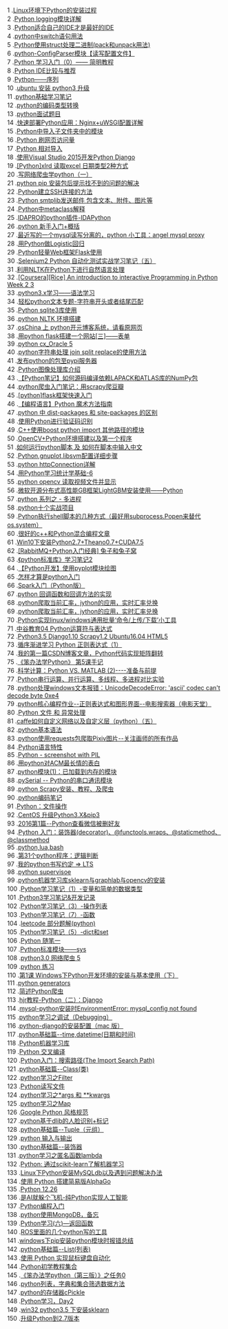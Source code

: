 1 .[Linux环境下Python的安装过程](http://blog.csdn.net/pan_tian/article/details/7684409?locationNum=13&fps=1)  
2 .[Python logging模块详解](http://blog.csdn.net/zyz511919766/article/details/25136485?locationNum=14&fps=1)  
3 .[Python适合自己的IDE才是最好的IDE](http://blog.csdn.net/lijing198997/article/details/38469725?locationNum=3&fps=1)  
4 .[python中switch语句用法](http://blog.csdn.net/longshengguoji/article/details/9918645?locationNum=2&fps=1)  
5 .[Python使用struct处理二进制(pack和unpack用法)](http://blog.csdn.net/w83761456/article/details/21171085?locationNum=13&fps=1)  
6 .[python-ConfigParser模块【读写配置文件】](http://blog.csdn.net/gexiaobaoHelloWorld/article/details/7976944?locationNum=10&fps=1)  
7 .[Python 学习入门（0）—— 简明教程](http://blog.csdn.net/sunboy_2050/article/details/8907268?locationNum=6&fps=1)  
8 .[Python IDE比较与推荐](http://blog.csdn.net/cnbird2008/article/details/8452586?locationNum=13&fps=1)  
9 .[Python——序列](http://blog.csdn.net/bolike/article/details/19997465?locationNum=1&fps=1)  
10 .[ubuntu 安装 python3 升级](http://blog.csdn.net/hanshileiai/article/details/43835413?locationNum=4&fps=1)  
11 .[python基础学习笔记](http://blog.csdn.net/new_abc/article/details/47336007?locationNum=2&fps=1)  
12 .[python的编码类型转换](http://blog.csdn.net/wuwenjunwwj/article/details/39522253?locationNum=3&fps=1)  
13 .[python面试题目](http://blog.csdn.net/shangliuyan/article/details/7979871?locationNum=5&fps=1)  
14 .[快速部署Python应用：Nginx+uWSGI配置详解](http://blog.csdn.net/fwenzhou/article/details/8772974?locationNum=4&fps=1)  
15 .[Python中导入子文件夹中的模块](http://blog.csdn.net/Ritsu_/article/details/12003789?locationNum=3&fps=1)  
16 .[Python 刷网页访问量](http://blog.csdn.net/Calling_Wisdom/article/details/40921021?locationNum=14&fps=1)  
17 .[Python 相对导入](http://blog.csdn.net/liberize/article/details/8882659?locationNum=14&fps=1)  
18 .[使用Visual Studio 2015开发Python Django](http://blog.csdn.net/u010019717/article/details/51756150?locationNum=8&fps=1)  
19 .[[Python]xlrd 读取excel 日期类型2种方式](http://blog.csdn.net/lzz957748332/article/details/38476881?locationNum=5&fps=1)  
20 .[写网络爬虫学python（一）](http://blog.csdn.net/axiaochong/article/details/9417935?locationNum=9&fps=1)  
21 .[python pip 安装包后提示找不到的问题的解决](http://blog.csdn.net/u012955491/article/details/19782539?locationNum=11&fps=1)  
22 .[Python建立SSH连接的方法](http://blog.csdn.net/zfphp/article/details/7776366?locationNum=14&fps=1)  
23 .[Python smtplib发送邮件 包含文本、附件、图片等](http://blog.csdn.net/z_johnny/article/details/51146300?locationNum=5&fps=1)  
24 .[Python中metaclass解释](http://blog.csdn.net/psh2009/article/details/10330747?locationNum=5&fps=1)  
25 .[IDAPRO的python插件-IDAPython](http://blog.csdn.net/luckyjoy521/article/details/12905405?locationNum=1&fps=1)  
26 .[python 新手入门+概括](http://blog.csdn.net/zhangfn2011/article/details/8028976?locationNum=1&fps=1)  
27 .[最近写的一个mysql读写分离的，python 小工具：angel  mysql proxy ](http://blog.csdn.net/huithe/article/details/5273086?locationNum=7&fps=1)  
28 .[用Python做Logistic回归](http://blog.csdn.net/luo123n/article/details/10032307?locationNum=11&fps=1)  
29 .[Python轻量Web框架Flask使用](http://blog.csdn.net/JaCman/article/details/49098819?locationNum=11&fps=1)  
30 .[Selenium2 Python 自动化测试实战学习笔记（五）](http://blog.csdn.net/henni_719/article/details/51159297?locationNum=10&fps=1)  
31 .[利用NLTK在Python下进行自然语言处理](http://blog.csdn.net/baimafujinji/article/details/51051505?locationNum=1&fps=1)  
32 .[[Coursera][Rice] An introduction to interactive Programming in Python Week 2 3](http://blog.csdn.net/u014789266/article/details/40054025?locationNum=1&fps=1)  
33 .[python3.x学习——语法学习](http://blog.csdn.net/yuedi111/article/details/7625359?locationNum=9&fps=1)  
34 .[轻松python文本专题-字符串开头或者结尾匹配](http://blog.csdn.net/raylee2007/article/details/48036143?locationNum=8&fps=1)  
35 .[Python sqlite3库使用](http://blog.csdn.net/u014030117/article/details/39122063?locationNum=14&fps=1)  
36 .[python NLTK 环境搭建](http://blog.csdn.net/huruzun/article/details/39692883?locationNum=2&fps=1)  
37 .[osChina 上 python开元博客系统，请看原网页](http://blog.csdn.net/oMingZi12345678/article/details/40503425?locationNum=3&fps=1)  
38 .[用python flask搭建一个网站[三]——表单](http://blog.csdn.net/aotony_1988/article/details/40615149?locationNum=14&fps=1)  
39 .[python cx_Oracle 5](http://blog.csdn.net/slforce/article/details/8957096?locationNum=6&fps=1)  
40 .[python字符串处理 join split replace的使用方法](http://blog.csdn.net/Winterto1990/article/details/47680117?locationNum=8&fps=1)  
41 .[发布python的包至pypi服务器](http://blog.csdn.net/xluren/article/details/41115045?locationNum=10&fps=1)  
42 .[Python图像处理库介绍](http://blog.csdn.net/C_Bright/article/details/22048219?locationNum=4&fps=1)  
43 .[【Python笔记】如何源码编译依赖LAPACK和ATLAS库的NumPy包](http://blog.csdn.net/slvher/article/details/44853721?locationNum=15&fps=1)  
44 .[python爬虫入门笔记：用scrapy爬豆瓣](http://blog.csdn.net/flyingfishmark/article/details/51316159?locationNum=6&fps=1)  
45 .[[python]flask框架快速入门](http://blog.csdn.net/cn_wk/article/details/51057187?locationNum=11&fps=1)  
46 .[【编程语言】Python 魔术方法指南](http://blog.csdn.net/yuyu2223/article/details/8577043?locationNum=7&fps=1)  
47 .[python 中 dist-packages 和 site-packages 的区别](http://blog.csdn.net/huiseguiji1/article/details/45111891?locationNum=4&fps=1)  
48 .[使用Python进行验证码识别](http://blog.csdn.net/xm1331305/article/details/8995197?locationNum=7&fps=1)  
49 .[C++使用boost python import 其他路径的模块](http://blog.csdn.net/cedricporter/article/details/6886619?locationNum=5&fps=1)  
50 .[OpenCV+Python环境搭建以及第一个程序](http://blog.csdn.net/KangKermit/article/details/46607017?locationNum=10&fps=1)  
51 .[如何运行python脚本 及 如何在脚本中输入中文](http://blog.csdn.net/Baoli1008/article/details/40356231?locationNum=15&fps=1)  
52 .[Python,gnuplot,libsvm配置详细步骤](http://blog.csdn.net/luciazzzz/article/details/27560817?locationNum=2&fps=1)  
53 .[python httpConnection详解](http://blog.csdn.net/a542551042/article/details/44780625?locationNum=9&fps=1)  
54 .[用Python学习统计学基础-6](http://blog.csdn.net/hjh00/article/details/48787235?locationNum=11&fps=1)  
55 .[python opencv 读取视频文件并显示](http://blog.csdn.net/huanglu_thu13/article/details/52337014?locationNum=4&fps=1)  
56 .[微软开源分布式高性能GB框架LightGBM安装使用——Python](http://blog.csdn.net/testcs_dn/article/details/54375316?locationNum=15&fps=1)  
57 .[python 系列之 - 多进程](http://blog.csdn.net/songfreeman/article/details/50826759?locationNum=15&fps=1)  
58 .[python十个实战项目](http://blog.csdn.net/sxb0841901116/article/details/21653211?locationNum=6&fps=1)  
59 .[Python执行shell脚本的几种方式（最好用subprocess.Popen来替代os.system）](http://blog.csdn.net/wtq1993/article/details/51194119?locationNum=8&fps=1)  
60 .[很好的c++和Python混合编程文章](http://blog.csdn.net/u013713010/article/details/45917097?locationNum=1&fps=1)  
61 .[Win10下安装Python2.7+Theano0.7+CUDA7.5](http://blog.csdn.net/tomheaven/article/details/51693235?locationNum=9&fps=1)  
62 .[[RabbitMQ+Python入门经典] 兔子和兔子窝](http://blog.csdn.net/qiuhan0314/article/details/41825103?locationNum=14&fps=1)  
63 .[《python标准库》学习笔记2](http://blog.csdn.net/csy463168656/article/details/8307462?locationNum=12&fps=1)  
64 .[【Python开发】使用pyplot模块绘图](http://blog.csdn.net/LG1259156776/article/details/52718872?locationNum=13&fps=1)  
65 .[怎样才算是python入门](http://blog.csdn.net/ronan_ka/article/details/11865215?locationNum=6&fps=1)  
66 .[Spark入门（Python版）](http://blog.csdn.net/kunshan_shenbin/article/details/52469046?locationNum=13&fps=1)  
67 .[python 回调函数和回调方法的实现](http://blog.csdn.net/zhangshou99111/article/details/41622895?locationNum=4&fps=1)  
68 .[python爬取当前汇率，jython的应用，实时汇率兑换](http://blog.csdn.net/fengsigaoju/article/details/51499295?locationNum=7&fps=1)  
69 .[python爬取当前汇率，jython的应用，实时汇率兑换](http://blog.csdn.net/fengsigaoju/article/details/51499295?locationNum=14&fps=1)  
70 .[Python实现linux/windows通用批量‘命令/上传/下载’小工具](http://blog.csdn.net/kai404/article/details/52170166?locationNum=15&fps=1)  
71 .[中谷教育04 Python运算符与表达式](http://blog.csdn.net/chenguibao/article/details/47124491?locationNum=8&fps=1)  
72 .[Python3.5 Django1.10 Scrapy1.2 Ubuntu16.04 HTML5](http://blog.csdn.net/letunihao/article/details/52350437?locationNum=8&fps=1)  
73 .[循序渐进学习 Python 正则表达式（1）](http://blog.csdn.net/qq_26886929/article/details/54295085?locationNum=4&fps=1)  
74 .[我的第一篇CSDN博客文章，Python代码实现矩阵翻转](http://blog.csdn.net/yancom2016/article/details/51697103?locationNum=10&fps=1)  
75 .[《笨办法学Python》 第5课手记](http://blog.csdn.net/Solo95/article/details/50461667?locationNum=15&fps=1)  
76 .[科学计算：Python VS. MATLAB (2)----准备与前提](http://blog.csdn.net/yu132563/article/details/40874379?locationNum=3&fps=1)  
77 .[Python串行运算、并行运算、多线程、多进程对比实验](http://blog.csdn.net/chenyulancn/article/details/50904958?locationNum=3&fps=1)  
78 .[python处理windows文本报错：UnicodeDecodeError: 'ascii' codec can't decode byte 0xe4](http://blog.csdn.net/eli00001/article/details/52396206?locationNum=6&fps=1)  
79 .[python核心编程作业--正则表达式和图形界面--电影搜索器（电影天堂）](http://blog.csdn.net/lw_zhaoritian/article/details/52015496?locationNum=9&fps=1)  
80 .[Python 文件 和 异常处理](http://blog.csdn.net/zhangliangaws/article/details/49120405?locationNum=6&fps=1)  
81 .[caffe如何自定义网络以及自定义层（python）（五）](http://blog.csdn.net/langb2014/article/details/53309618?locationNum=13&fps=1)  
82 .[python基本语法](http://blog.csdn.net/x5675602/article/details/52116522?locationNum=1&fps=1)  
83 .[python使用requests包爬取Pixiv图片--关注画师的所有作品](http://blog.csdn.net/roach_zfq/article/details/53524917?locationNum=7&fps=1)  
84 .[Python语言特性](http://blog.csdn.net/u013510614/article/details/50751017?locationNum=10&fps=1)  
85 .[Python - screenshot with PIL](http://blog.csdn.net/u011130746/article/details/45719257?locationNum=8&fps=1)  
86 .[用python对ACM最长情的表白](http://blog.csdn.net/qwer56208/article/details/52673328?locationNum=5&fps=1)  
87 .[python模块(1)：已加载到内存的模块](http://blog.csdn.net/dagewxw/article/details/49947189?locationNum=4&fps=1)  
88 .[pySerial -- Python的串口通讯模块](http://blog.csdn.net/u011577439/article/details/51762041?locationNum=2&fps=1)  
89 .[python Scrapy安装、教程、及爬虫](http://blog.csdn.net/TT_258/article/details/51146562?locationNum=5&fps=1)  
90 .[python编码笔记](http://blog.csdn.net/RiceLee/article/details/47857161?locationNum=3&fps=1)  
91 .[Python：文件操作](http://blog.csdn.net/jinzhao1993/article/details/51010131?locationNum=12&fps=1)  
92 .[CentOS 升级Python3.X&pip3](http://blog.csdn.net/jql1994/article/details/53096593?locationNum=13&fps=1)  
93 .[2016第1篇--Python查看微信被删好友](http://blog.csdn.net/chw1271/article/details/52887151?locationNum=15&fps=1)  
94 .[Python 入门：装饰器(decorator)、@functools.wraps、@staticmethod、@classmethod](http://blog.csdn.net/foryouslgme/article/details/51508416?locationNum=2&fps=1)  
95 .[python,lua,bash](http://blog.csdn.net/apsvvfb/article/details/53159171?locationNum=7&fps=1)  
96 .[第31个python程序：逻辑判断](http://blog.csdn.net/g13731463274/article/details/52703799?locationNum=11&fps=1)  
97 .[我的python书写约定 => LTS](http://blog.csdn.net/minghu9/article/details/51052622?locationNum=12&fps=1)  
98 .[python supervisoe](http://blog.csdn.net/u014368609/article/details/52442894?locationNum=12&fps=1)  
99 .[python机器学习库sklearn与graphlab与opencv的安装](http://blog.csdn.net/u013569000/article/details/53886656?locationNum=5&fps=1)  
100 .[Python学习笔记（1）-变量和简单的数据类型](http://blog.csdn.net/qq_28356833/article/details/53455669?locationNum=7&fps=1)  
101 .[Python3学习笔记&开发记录](http://blog.csdn.net/u014115673/article/details/53873049?locationNum=6&fps=1)  
102 .[Python学习笔记（3）-操作列表](http://blog.csdn.net/qq_28356833/article/details/53457408?locationNum=13&fps=1)  
103 .[Python学习笔记（7）-函数](http://blog.csdn.net/qq_28356833/article/details/53560957?locationNum=12&fps=1)  
104 .[leetcode  部分题解(python)](http://blog.csdn.net/wanghai00/article/details/53885139?locationNum=3&fps=1)  
105 .[Python学习笔记（5）-dict和set](http://blog.csdn.net/qq_28356833/article/details/53544715?locationNum=1&fps=1)  
106 .[Python 随笔一](http://blog.csdn.net/lazyfennec/article/details/54091906?locationNum=12&fps=1)  
107 .[Python标准模块——sys](http://blog.csdn.net/VictoriaW/article/details/54022487?locationNum=12&fps=1)  
108 .[python3.0 网络爬虫 5](http://blog.csdn.net/h316891725/article/details/54344380?locationNum=10&fps=1)  
109 .[python  练习](http://blog.csdn.net/qq_34127818/article/details/54344308?locationNum=9&fps=1)  
110 .[第1课 Windows下Python开发环境的安装与基本使用（下）](http://blog.csdn.net/nupotian/article/details/54170498?locationNum=13&fps=1)  
111 .[python generators](http://blog.csdn.net/Leonard_wang/article/details/53536256?locationNum=10&fps=1)  
112 .[简述Python爬虫](http://blog.csdn.net/jinixin/article/details/53695942?locationNum=12&fps=1)  
113 .[hjr教程-Python（二）：Django](http://blog.csdn.net/hjrcrj/article/details/54379714?locationNum=2&fps=1)  
114 .[mysql-python安装时EnvironmentError: mysql_config not found](http://blog.csdn.net/github_25679381/article/details/54406160?locationNum=11&fps=1)  
115 .[python学习之调试（Debugging）](http://blog.csdn.net/xiongchun11/article/details/54406659?locationNum=13&fps=1)  
116 .[python-django的安装配置（mac 版）](http://blog.csdn.net/zww1984774346/article/details/54408759?locationNum=1&fps=1)  
117 .[python基础篇--time,datetime(日期和时间)](http://blog.csdn.net/dongyouyuan/article/details/54409884?locationNum=14&fps=1)  
118 .[Python机器学习库](http://blog.csdn.net/flyfrommath/article/details/54406121?locationNum=4&fps=1)  
119 .[Python 交叉编译](http://blog.csdn.net/qq_28351465/article/details/54406180?locationNum=3&fps=1)  
120 .[Python入门：搜索路径(The Import Search Path)](http://blog.csdn.net/foryouslgme/article/details/54376307?locationNum=14&fps=1)  
121 .[python基础篇--Class(类)](http://blog.csdn.net/dongyouyuan/article/details/54409989?locationNum=15&fps=1)  
122 .[python学习之Filter](http://blog.csdn.net/xiongchun11/article/details/54408120?locationNum=8&fps=1)  
123 .[Python读写文件](http://blog.csdn.net/sinat_32547403/article/details/54408218?locationNum=15&fps=1)  
124 .[python学习之*args 和 **kwargs](http://blog.csdn.net/xiongchun11/article/details/54405674?locationNum=11&fps=1)  
125 .[python学习之Map](http://blog.csdn.net/xiongchun11/article/details/54407680?locationNum=8&fps=1)  
126 .[Google Python 风格规范](http://blog.csdn.net/hit0803107/article/details/54410592?locationNum=11&fps=1)  
127 .[python基于dlib的人脸识别+标记](http://blog.csdn.net/u010670689/article/details/54409742?locationNum=2&fps=1)  
128 .[python基础篇--Tuple（元组）](http://blog.csdn.net/dongyouyuan/article/details/54408744?locationNum=12&fps=1)  
129 .[python 输入与输出](http://blog.csdn.net/lb_1024/article/details/54410269?locationNum=11&fps=1)  
130 .[python基础篇--装饰器](http://blog.csdn.net/dongyouyuan/article/details/54410355?locationNum=2&fps=1)  
131 .[python学习之匿名函数lambda](http://blog.csdn.net/xiongchun11/article/details/54407784?locationNum=7&fps=1)  
132 .[Python: 通过scikit-learn了解机器学习](http://blog.csdn.net/u014084065/article/details/54376334?locationNum=10&fps=1)  
133 .[Linux下Python安装MySQLdb以及遇到问题解决办法](http://blog.csdn.net/qq_32457355/article/details/54409112?locationNum=8&fps=1)  
134 .[使用 Python 搭建简易版AlphaGo](http://blog.csdn.net/willduan1/article/details/54311778?locationNum=9&fps=1)  
135 .[Python 12.26](http://blog.csdn.net/yunjin386/article/details/53888882?locationNum=9&fps=1)  
136 .[是AI就躲个飞机-纯Python实现人工智能](http://blog.csdn.net/u014365862/article/details/54380422?locationNum=5&fps=1)  
137 .[Python编程入门](http://blog.csdn.net/chengyq116/article/details/54381280?locationNum=5&fps=1)  
138 .[python使用MongoDB，备忘](http://blog.csdn.net/huitailang1991/article/details/54408068?locationNum=4&fps=1)  
139 .[Python学习(六)—返回函数](http://blog.csdn.net/hanmengaidudu/article/details/54379684?locationNum=7&fps=1)  
140 .[ROS里面的几个python写的工具](http://blog.csdn.net/u010256153/article/details/54379371?locationNum=7&fps=1)  
141 .[windows下pip安装python模块时报错总结](http://blog.csdn.net/Yan456jie/article/details/54380439?locationNum=3&fps=1)  
142 .[python基础篇--List(列表)](http://blog.csdn.net/dongyouyuan/article/details/54409055?locationNum=10&fps=1)  
143 .[使用 Python 实现鼠标键盘自动化](http://blog.csdn.net/wuxiaobingandbob/article/details/54379585?locationNum=9&fps=1)  
144 .[Python初学教程集合](http://blog.csdn.net/wxc238351/article/details/54379059?locationNum=9&fps=1)  
145 .[《笨办法学python（第三版）》之任务0](http://blog.csdn.net/lizhaotian621/article/details/54409620?locationNum=15&fps=1)  
146 .[python列表，字典和集合筛选数据方法](http://blog.csdn.net/autista/article/details/54379065?locationNum=2&fps=1)  
147 .[python的存储器cPickle](http://blog.csdn.net/u012944687/article/details/54408490?locationNum=1&fps=1)  
148 .[Python学习，Day2](http://blog.csdn.net/thiyer/article/details/54405827?locationNum=6&fps=1)  
149 .[win32 python3.5 下安装sklearn](http://blog.csdn.net/ufo0913/article/details/54405616?locationNum=6&fps=1)  
150 .[升级Python到2.7版本](http://blog.csdn.net/sinat_35930259/article/details/54408605?locationNum=12&fps=1)  
